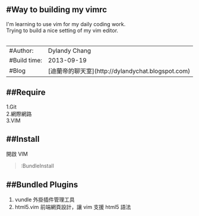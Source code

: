 #Way to building my vimrc
---
I'm learning to use vim for my daily coding work.<br>
Trying to build a nice setting of my vim editor.<br>
<br>
<table>
<tr>
<td>#Author:</td><td>Dylandy Chang</td>
</tr>
<tr>
<td>#Build time:</td><td>2013-09-19</td>
<tr>
<td>#Blog</td><td>[迪蘭帝的聊天室](http://dylandychat.blogspot.com)</td>
</tr>
</table>

##Require
---
 1.Git<br>
 2.網際網路<br>
 3.VIM<br>

##Install
---
開啟 VIM <br>
> :BundleInstall

##Bundled Plugins
---
 1. vundle 外掛插件管理工具<br>
 2. html5.vim 前端網頁設計，讓 vim 支援 html5 語法<br>



